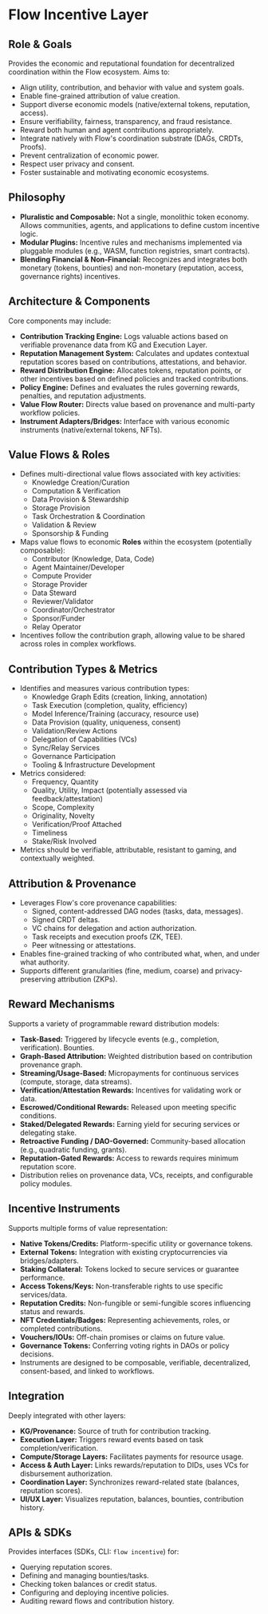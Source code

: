 # Flow Incentive Layer

## Role & Goals

Provides the economic and reputational foundation for decentralized coordination within the Flow ecosystem. Aims to:

*   Align utility, contribution, and behavior with value and system goals.
*   Enable fine-grained attribution of value creation.
*   Support diverse economic models (native/external tokens, reputation, access).
*   Ensure verifiability, fairness, transparency, and fraud resistance.
*   Reward both human and agent contributions appropriately.
*   Integrate natively with Flow's coordination substrate (DAGs, CRDTs, Proofs).
*   Prevent centralization of economic power.
*   Respect user privacy and consent.
*   Foster sustainable and motivating economic ecosystems.

## Philosophy

*   **Pluralistic and Composable:** Not a single, monolithic token economy. Allows communities, agents, and applications to define custom incentive logic.
*   **Modular Plugins:** Incentive rules and mechanisms implemented via pluggable modules (e.g., WASM, function registries, smart contracts).
*   **Blending Financial & Non-Financial:** Recognizes and integrates both monetary (tokens, bounties) and non-monetary (reputation, access, governance rights) incentives.

## Architecture & Components

Core components may include:

*   **Contribution Tracking Engine:** Logs valuable actions based on verifiable provenance data from KG and Execution Layer.
*   **Reputation Management System:** Calculates and updates contextual reputation scores based on contributions, attestations, and behavior.
*   **Reward Distribution Engine:** Allocates tokens, reputation points, or other incentives based on defined policies and tracked contributions.
*   **Policy Engine:** Defines and evaluates the rules governing rewards, penalties, and reputation adjustments.
*   **Value Flow Router:** Directs value based on provenance and multi-party workflow policies.
*   **Instrument Adapters/Bridges:** Interface with various economic instruments (native/external tokens, NFTs).

## Value Flows & Roles

*   Defines multi-directional value flows associated with key activities:
    *   Knowledge Creation/Curation
    *   Computation & Verification
    *   Data Provision & Stewardship
    *   Storage Provision
    *   Task Orchestration & Coordination
    *   Validation & Review
    *   Sponsorship & Funding
*   Maps value flows to economic **Roles** within the ecosystem (potentially composable):
    *   Contributor (Knowledge, Data, Code)
    *   Agent Maintainer/Developer
    *   Compute Provider
    *   Storage Provider
    *   Data Steward
    *   Reviewer/Validator
    *   Coordinator/Orchestrator
    *   Sponsor/Funder
    *   Relay Operator
*   Incentives follow the contribution graph, allowing value to be shared across roles in complex workflows.

## Contribution Types & Metrics

*   Identifies and measures various contribution types:
    *   Knowledge Graph Edits (creation, linking, annotation)
    *   Task Execution (completion, quality, efficiency)
    *   Model Inference/Training (accuracy, resource use)
    *   Data Provision (quality, uniqueness, consent)
    *   Validation/Review Actions
    *   Delegation of Capabilities (VCs)
    *   Sync/Relay Services
    *   Governance Participation
    *   Tooling & Infrastructure Development
*   Metrics considered:
    *   Frequency, Quantity
    *   Quality, Utility, Impact (potentially assessed via feedback/attestation)
    *   Scope, Complexity
    *   Originality, Novelty
    *   Verification/Proof Attached
    *   Timeliness
    *   Stake/Risk Involved
*   Metrics should be verifiable, attributable, resistant to gaming, and contextually weighted.

## Attribution & Provenance

*   Leverages Flow's core provenance capabilities:
    *   Signed, content-addressed DAG nodes (tasks, data, messages).
    *   Signed CRDT deltas.
    *   VC chains for delegation and action authorization.
    *   Task receipts and execution proofs (ZK, TEE).
    *   Peer witnessing or attestations.
*   Enables fine-grained tracking of who contributed what, when, and under what authority.
*   Supports different granularities (fine, medium, coarse) and privacy-preserving attribution (ZKPs).

## Reward Mechanisms

Supports a variety of programmable reward distribution models:

*   **Task-Based:** Triggered by lifecycle events (e.g., completion, verification). Bounties.
*   **Graph-Based Attribution:** Weighted distribution based on contribution provenance graph.
*   **Streaming/Usage-Based:** Micropayments for continuous services (compute, storage, data streams).
*   **Verification/Attestation Rewards:** Incentives for validating work or data.
*   **Escrowed/Conditional Rewards:** Released upon meeting specific conditions.
*   **Staked/Delegated Rewards:** Earning yield for securing services or delegating stake.
*   **Retroactive Funding / DAO-Governed:** Community-based allocation (e.g., quadratic funding, grants).
*   **Reputation-Gated Rewards:** Access to rewards requires minimum reputation score.
*   Distribution relies on provenance data, VCs, receipts, and configurable policy modules.

## Incentive Instruments

Supports multiple forms of value representation:

*   **Native Tokens/Credits:** Platform-specific utility or governance tokens.
*   **External Tokens:** Integration with existing cryptocurrencies via bridges/adapters.
*   **Staking Collateral:** Tokens locked to secure services or guarantee performance.
*   **Access Tokens/Keys:** Non-transferable rights to use specific services/data.
*   **Reputation Credits:** Non-fungible or semi-fungible scores influencing status and rewards.
*   **NFT Credentials/Badges:** Representing achievements, roles, or completed contributions.
*   **Vouchers/IOUs:** Off-chain promises or claims on future value.
*   **Governance Tokens:** Conferring voting rights in DAOs or policy decisions.
*   Instruments are designed to be composable, verifiable, decentralized, consent-based, and linked to workflows.

## Integration

Deeply integrated with other layers:

*   **KG/Provenance:** Source of truth for contribution tracking.
*   **Execution Layer:** Triggers reward events based on task completion/verification.
*   **Compute/Storage Layers:** Facilitates payments for resource usage.
*   **Access & Auth Layer:** Links rewards/reputation to DIDs, uses VCs for disbursement authorization.
*   **Coordination Layer:** Synchronizes reward-related state (balances, reputation scores).
*   **UI/UX Layer:** Visualizes reputation, balances, bounties, contribution history.

## APIs & SDKs

Provides interfaces (SDKs, CLI: `flow incentive`) for:

*   Querying reputation scores.
*   Defining and managing bounties/tasks.
*   Checking token balances or credit status.
*   Configuring and deploying incentive policies.
*   Auditing reward flows and contribution history.
